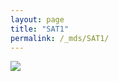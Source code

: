 ```yaml
---
layout: page
title: "SAT1"
permalink: /_mds/SAT1/
---
```


![](../../algns0/N26_5HSAA094521_aln_report.png?raw=true)